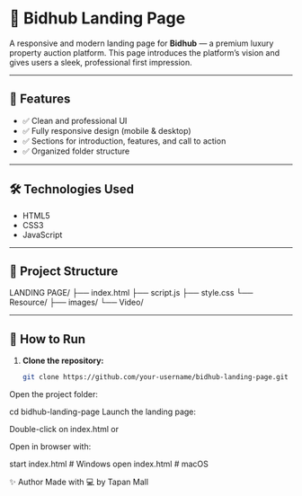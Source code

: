 # 🏡 Bidhub Landing Page

A responsive and modern landing page for **Bidhub** — a premium luxury property auction platform. This page introduces the platform’s vision and gives users a sleek, professional first impression.

---

## 📌 Features

- ✅ Clean and professional UI
- ✅ Fully responsive design (mobile & desktop)
- ✅ Sections for introduction, features, and call to action
- ✅ Organized folder structure

---

## 🛠️ Technologies Used

- HTML5  
- CSS3  
- JavaScript

---

## 📁 Project Structure

LANDING PAGE/
├── index.html
├── script.js
├── style.css
└── Resource/
    ├── images/
    └── Video/

---

## 🚀 How to Run

1. **Clone the repository:**
   ```bash
   git clone https://github.com/your-username/bidhub-landing-page.git
Open the project folder:

cd bidhub-landing-page
Launch the landing page:

Double-click on index.html
or

Open in browser with:

start index.html    # Windows
open index.html     # macOS

✨ Author
Made with 💻 by Tapan Mall

